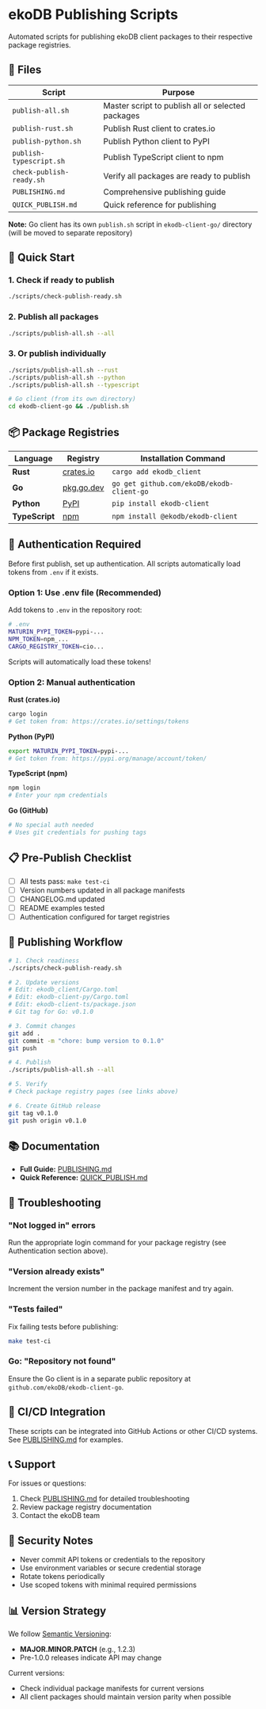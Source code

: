 # ekoDB Publishing Scripts

Automated scripts for publishing ekoDB client packages to their respective
package registries.

## 📁 Files

| Script                   | Purpose                                           |
| ------------------------ | ------------------------------------------------- |
| `publish-all.sh`         | Master script to publish all or selected packages |
| `publish-rust.sh`        | Publish Rust client to crates.io                  |
| `publish-python.sh`      | Publish Python client to PyPI                     |
| `publish-typescript.sh`  | Publish TypeScript client to npm                  |
| `check-publish-ready.sh` | Verify all packages are ready to publish          |
| `PUBLISHING.md`          | Comprehensive publishing guide                    |
| `QUICK_PUBLISH.md`       | Quick reference for publishing                    |

**Note:** Go client has its own `publish.sh` script in `ekodb-client-go/`
directory (will be moved to separate repository)

## 🚀 Quick Start

### 1. Check if ready to publish

```bash
./scripts/check-publish-ready.sh
```

### 2. Publish all packages

```bash
./scripts/publish-all.sh --all
```

### 3. Or publish individually

```bash
./scripts/publish-all.sh --rust
./scripts/publish-all.sh --python
./scripts/publish-all.sh --typescript

# Go client (from its own directory)
cd ekodb-client-go && ./publish.sh
```

## 📦 Package Registries

| Language       | Registry                         | Installation Command                      |
| -------------- | -------------------------------- | ----------------------------------------- |
| **Rust**       | [crates.io](https://crates.io)   | `cargo add ekodb_client`                  |
| **Go**         | [pkg.go.dev](https://pkg.go.dev) | `go get github.com/ekoDB/ekodb-client-go` |
| **Python**     | [PyPI](https://pypi.org)         | `pip install ekodb-client`                |
| **TypeScript** | [npm](https://npmjs.com)         | `npm install @ekodb/ekodb-client`         |

## 🔑 Authentication Required

Before first publish, set up authentication. All scripts automatically load
tokens from `.env` if it exists.

### Option 1: Use .env file (Recommended)

Add tokens to `.env` in the repository root:

```bash
# .env
MATURIN_PYPI_TOKEN=pypi-...
NPM_TOKEN=npm_...
CARGO_REGISTRY_TOKEN=cio...
```

Scripts will automatically load these tokens!

### Option 2: Manual authentication

**Rust (crates.io)**

```bash
cargo login
# Get token from: https://crates.io/settings/tokens
```

**Python (PyPI)**

```bash
export MATURIN_PYPI_TOKEN=pypi-...
# Get token from: https://pypi.org/manage/account/token/
```

**TypeScript (npm)**

```bash
npm login
# Enter your npm credentials
```

**Go (GitHub)**

```bash
# No special auth needed
# Uses git credentials for pushing tags
```

## 📋 Pre-Publish Checklist

- [ ] All tests pass: `make test-ci`
- [ ] Version numbers updated in all package manifests
- [ ] CHANGELOG.md updated
- [ ] README examples tested
- [ ] Authentication configured for target registries

## 🔄 Publishing Workflow

```bash
# 1. Check readiness
./scripts/check-publish-ready.sh

# 2. Update versions
# Edit: ekodb_client/Cargo.toml
# Edit: ekodb-client-py/Cargo.toml
# Edit: ekodb-client-ts/package.json
# Git tag for Go: v0.1.0

# 3. Commit changes
git add .
git commit -m "chore: bump version to 0.1.0"
git push

# 4. Publish
./scripts/publish-all.sh --all

# 5. Verify
# Check package registry pages (see links above)

# 6. Create GitHub release
git tag v0.1.0
git push origin v0.1.0
```

## 📚 Documentation

- **Full Guide:** [PUBLISHING.md](./PUBLISHING.md)
- **Quick Reference:** [QUICK_PUBLISH.md](./QUICK_PUBLISH.md)

## 🐛 Troubleshooting

### "Not logged in" errors

Run the appropriate login command for your package registry (see Authentication
section above).

### "Version already exists"

Increment the version number in the package manifest and try again.

### "Tests failed"

Fix failing tests before publishing:

```bash
make test-ci
```

### Go: "Repository not found"

Ensure the Go client is in a separate public repository at
`github.com/ekoDB/ekodb-client-go`.

## 🎯 CI/CD Integration

These scripts can be integrated into GitHub Actions or other CI/CD systems. See
[PUBLISHING.md](./PUBLISHING.md) for examples.

## 📞 Support

For issues or questions:

1. Check [PUBLISHING.md](./PUBLISHING.md) for detailed troubleshooting
2. Review package registry documentation
3. Contact the ekoDB team

## 🔐 Security Notes

- Never commit API tokens or credentials to the repository
- Use environment variables or secure credential storage
- Rotate tokens periodically
- Use scoped tokens with minimal required permissions

## 📊 Version Strategy

We follow [Semantic Versioning](https://semver.org/):

- **MAJOR.MINOR.PATCH** (e.g., 1.2.3)
- Pre-1.0.0 releases indicate API may change

Current versions:

- Check individual package manifests for current versions
- All client packages should maintain version parity when possible
